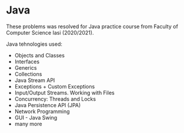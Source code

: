 # Java

These problems was resolved for Java practice course from Faculty of Computer Science Iasi (2020/2021).

Java tehnologies used:

- Objects and Classes
- Interfaces
- Generics
- Collections
- Java Stream API
- Exceptions + Custom Exceptions
- Input/Output Streams. Working with Files
- Concurrency: Threads and Locks
- Java Persistence API (JPA)
- Network Programming
- GUI - Java Swing
- many more
